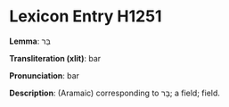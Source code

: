 # Lexicon Entry H1251

**Lemma**: בַּר

**Transliteration (xlit)**: bar

**Pronunciation**: bar

**Description**:
(Aramaic) corresponding to בָּר; a field; field.
